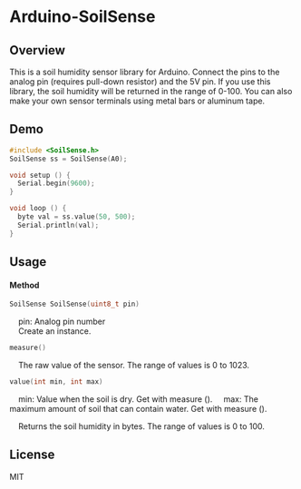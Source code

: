 Arduino-SoilSense
====

## Overview

This is a soil humidity sensor library for Arduino. Connect the pins to the analog pin (requires pull-down resistor) and the 5V pin. If you use this library, the soil humidity will be returned in the range of 0-100. You can also make your own sensor terminals using metal bars or aluminum tape.

## Demo

````cpp:example.ino
#include <SoilSense.h>
SoilSense ss = SoilSense(A0);

void setup () {
  Serial.begin(9600);
}

void loop () {
  byte val = ss.value(50, 500);
  Serial.println(val);
}
````

## Usage

#### Method

````cpp:example.ino
SoilSense SoilSense(uint8_t pin)
````

    pin: Analog pin number  
    Create an instance.

````cpp:example.ino
measure()
````

    The raw value of the sensor. The range of values is 0 to 1023.

````cpp:example.ino
value(int min, int max)
````

    min: Value when the soil is dry. Get with measure (). 
    max: The maximum amount of soil that can contain water. Get with measure ().  

    Returns the soil humidity in bytes. The range of values is 0 to 100.

## License

MIT
